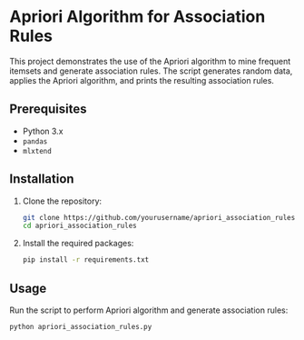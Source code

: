 # Apriori Algorithm for Association Rules

This project demonstrates the use of the Apriori algorithm to mine frequent itemsets and generate association rules. The script generates random data, applies the Apriori algorithm, and prints the resulting association rules.

## Prerequisites

- Python 3.x
- `pandas`
- `mlxtend`

## Installation

1. Clone the repository:
    ```sh
    git clone https://github.com/yourusername/apriori_association_rules.git
    cd apriori_association_rules
    ```

2. Install the required packages:
    ```sh
    pip install -r requirements.txt
    ```

## Usage

Run the script to perform Apriori algorithm and generate association rules:
```sh
python apriori_association_rules.py
